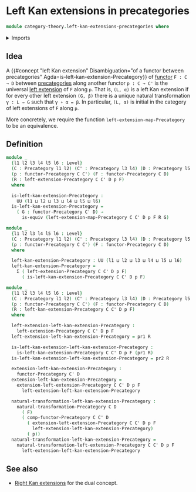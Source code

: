 # Left Kan extensions in precategories

```agda
module category-theory.left-kan-extensions-precategories where
```

<details><summary>Imports</summary>

```agda
open import category-theory.functors-precategories
open import category-theory.left-extensions-precategories
open import category-theory.natural-transformations-functors-precategories
open import category-theory.precategories

open import foundation.dependent-pair-types
open import foundation.equivalences
open import foundation.identity-types
open import foundation.universe-levels
```

</details>

## Idea

A
{{#concept "left Kan extension" Disambiguation="of a functor between precategories" Agda=is-left-kan-extension-Precategory}}
of [functor](category-theory.functors-precategories.md) `F : C → D` between
[precategories](category-theory.precategories.md) along another functor
`p : C → C'` is the universal
[left extension](category-theory.left-extensions-precategories.md) of `F` along
`p`. That is, `(L, α)` is a left Kan extension if for every other left extension
`(G, β)` there is a unique natural transformation `γ : L ⇒ G` such that
`γ ∘ α = β`. In particular, `(L, α)` is initial in the category of left
extensions of `F` along `p`.

More concretely, we require the function `left-extension-map-Precategory` to be
an equivalence.

## Definition

```agda
module _
  {l1 l2 l3 l4 l5 l6 : Level}
  (C : Precategory l1 l2) (C' : Precategory l3 l4) (D : Precategory l5 l6)
  (p : functor-Precategory C C') (F : functor-Precategory C D)
  (R : left-extension-Precategory C C' D p F)
  where

  is-left-kan-extension-Precategory :
    UU (l1 ⊔ l2 ⊔ l3 ⊔ l4 ⊔ l5 ⊔ l6)
  is-left-kan-extension-Precategory =
    ( G : functor-Precategory C' D) →
      is-equiv (left-extension-map-Precategory C C' D p F R G)

module _
  {l1 l2 l3 l4 l5 l6 : Level}
  (C : Precategory l1 l2) (C' : Precategory l3 l4) (D : Precategory l5 l6)
  (p : functor-Precategory C C') (F : functor-Precategory C D)
  where

  left-kan-extension-Precategory : UU (l1 ⊔ l2 ⊔ l3 ⊔ l4 ⊔ l5 ⊔ l6)
  left-kan-extension-Precategory =
    Σ ( left-extension-Precategory C C' D p F)
      ( is-left-kan-extension-Precategory C C' D p F)

module _
  {l1 l2 l3 l4 l5 l6 : Level}
  (C : Precategory l1 l2) (C' : Precategory l3 l4) (D : Precategory l5 l6)
  (p : functor-Precategory C C') (F : functor-Precategory C D)
  (R : left-kan-extension-Precategory C C' D p F)
  where

  left-extension-left-kan-extension-Precategory :
    left-extension-Precategory C C' D p F
  left-extension-left-kan-extension-Precategory = pr1 R

  is-left-kan-extension-left-kan-extension-Precategory :
    is-left-kan-extension-Precategory C C' D p F (pr1 R)
  is-left-kan-extension-left-kan-extension-Precategory = pr2 R

  extension-left-kan-extension-Precategory :
    functor-Precategory C' D
  extension-left-kan-extension-Precategory =
    extension-left-extension-Precategory C C' D p F
      left-extension-left-kan-extension-Precategory

  natural-transformation-left-kan-extension-Precategory :
    natural-transformation-Precategory C D
      ( F)
      ( comp-functor-Precategory C C' D
        ( extension-left-extension-Precategory C C' D p F
          left-extension-left-kan-extension-Precategory)
        ( p))
  natural-transformation-left-kan-extension-Precategory =
    natural-transformation-left-extension-Precategory C C' D p F
      left-extension-left-kan-extension-Precategory
```

## See also

- [Right Kan extensions](category-theory.right-kan-extensions-precategories.md)
  for the dual concept.
